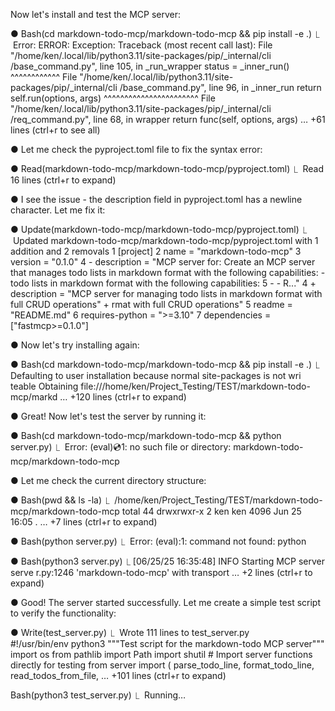 Now let's install and test the MCP server:

● Bash(cd markdown-todo-mcp/markdown-todo-mcp && pip install -e .)
  ⎿  Error: ERROR: Exception:
     Traceback (most recent call last):
       File "/home/ken/.local/lib/python3.11/site-packages/pip/_internal/cli
     /base_command.py", line 105, in _run_wrapper
         status = _inner_run()
                  ^^^^^^^^^^^^
       File "/home/ken/.local/lib/python3.11/site-packages/pip/_internal/cli
     /base_command.py", line 96, in _inner_run
         return self.run(options, args)
                ^^^^^^^^^^^^^^^^^^^^^^^
       File "/home/ken/.local/lib/python3.11/site-packages/pip/_internal/cli
     /req_command.py", line 68, in wrapper
         return func(self, options, args)
     … +61 lines (ctrl+r to see all)

● Let me check the pyproject.toml file to fix the syntax error:

● Read(markdown-todo-mcp/markdown-todo-mcp/pyproject.toml)
  ⎿  Read 16 lines (ctrl+r to expand)

● I see the issue - the description field in pyproject.toml has a newline
  character. Let me fix it:

● Update(markdown-todo-mcp/markdown-todo-mcp/pyproject.toml)
  ⎿  Updated markdown-todo-mcp/markdown-todo-mcp/pyproject.toml with 1     
     addition and 2 removals
       1    [project]
       2    name = "markdown-todo-mcp"
       3    version = "0.1.0"
       4 -  description = "MCP server for: Create an MCP server that 
     manages todo lists in markdown format with the following capabilities:
         -  todo lists in markdown format with the following capabilities:
       5 -  - R..."
       4 +  description = "MCP server for managing todo lists in markdown 
     format with full CRUD operations"
         + rmat with full CRUD operations"
       5    readme = "README.md"
       6    requires-python = ">=3.10"
       7    dependencies = ["fastmcp>=0.1.0"]

● Now let's try installing again:

● Bash(cd markdown-todo-mcp/markdown-todo-mcp && pip install -e .)
  ⎿ Defaulting to user installation because normal site-packages is not wri
    teable
    Obtaining file:///home/ken/Project_Testing/TEST/markdown-todo-mcp/markd
    … +120 lines (ctrl+r to expand)



● Great! Now let's test the server by running it:

● Bash(cd markdown-todo-mcp/markdown-todo-mcp && python server.py)
  ⎿  Error: (eval):cd:1: no such file or directory: 
     markdown-todo-mcp/markdown-todo-mcp

● Let me check the current directory structure:

● Bash(pwd && ls -la)
  ⎿  /home/ken/Project_Testing/TEST/markdown-todo-mcp/markdown-todo-mcp
     total 44
     drwxrwxr-x 2 ken ken  4096 Jun 25 16:05 .
     … +7 lines (ctrl+r to expand)

● Bash(python server.py)
  ⎿  Error: (eval):1: command not found: python

● Bash(python3 server.py)
  ⎿ [06/25/25 16:35:48] INFO     Starting MCP server                  serve
    r.py:1246
                                 'markdown-todo-mcp' with transport
    … +2 lines (ctrl+r to expand)


● Good! The server started successfully. Let me create a simple test script
   to verify the functionality:

● Write(test_server.py)
  ⎿  Wrote 111 lines to test_server.py                           
     #!/usr/bin/env python3
     """Test script for the markdown-todo MCP server"""
     import os
     from pathlib import Path
     import shutil
     # Import server functions directly for testing
     from server import (
         parse_todo_line, format_todo_line, read_todos_from_file,
     … +101 lines (ctrl+r to expand)

  Bash(python3 test_server.py)
  ⎿  Running…

